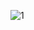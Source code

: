 ​![1](https://user-images.githubusercontent.com/102613412/191568988-30e7dd17-be0b-4080-bf85-46883ab2fc94.jpeg)
